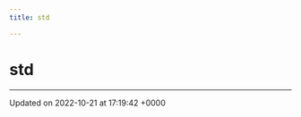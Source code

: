```yaml
---
title: std

---
```


# std








-------------------------------

Updated on 2022-10-21 at 17:19:42 +0000